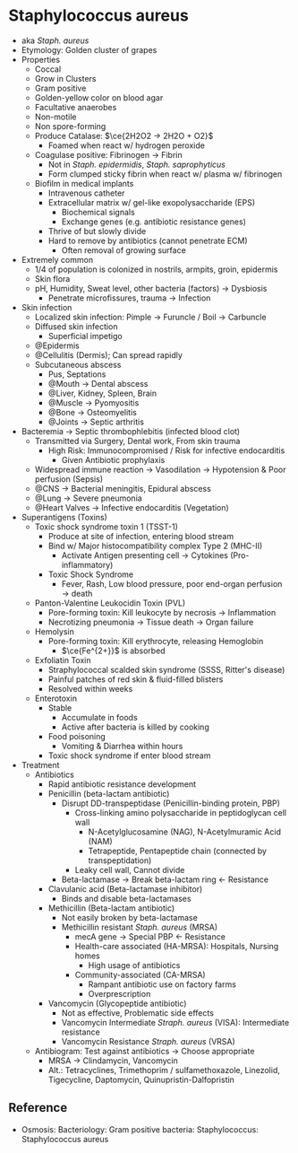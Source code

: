 # Staphylococcus aureus

* aka *Staph. aureus*
* Etymology: Golden cluster of grapes
* Properties
  * Coccal
  * Grow in Clusters
  * Gram positive
  * Golden-yellow color on blood agar
  * Facultative anaerobes
  * Non-motile
  * Non spore-forming
  * Produce Catalase: $\ce{2H2O2 -> 2H2O + O2}$
    * Foamed when react w/ hydrogen peroxide
  * Coagulase positive: Fibrinogen → Fibrin
    * Not in *Staph. epidermidis*, *Staph. saprophyticus*
    * Form clumped sticky fibrin when react w/ plasma w/ fibrinogen
  * Biofilm in medical implants
    * Intravenous catheter
    * Extracellular matrix w/ gel-like exopolysaccharide (EPS)
      * Biochemical signals
      * Exchange genes (e.g. antibiotic resistance genes)
    * Thrive of but slowly divide
    * Hard to remove by antibiotics (cannot penetrate ECM)
      * Often removal of growing surface
* Extremely common
  * 1/4 of population is colonized in nostrils, armpits, groin, epidermis
  * Skin flora
  * pH, Humidity, Sweat level, other bacteria (factors) → Dysbiosis
    * Penetrate microfissures, trauma → Infection
* Skin infection
  * Localized skin infection: Pimple → Furuncle / Boil → Carbuncle
  * Diffused skin infection
    * Superficial impetigo
  * @Epidermis
  * @Cellulitis (Dermis); Can spread rapidly
  * Subcutaneous abscess
    * Pus, Septations
    * @Mouth → Dental abscess
    * @Liver, Kidney, Spleen, Brain
    * @Muscle → Pyomyositis
    * @Bone → Osteomyelitis
    * @Joints → Septic arthritis
* Bacteremia → Septic thrombophlebitis (infected blood clot)
  * Transmitted via Surgery, Dental work, From skin trauma
    * High Risk: Immunocompromised / Risk for infective endocarditis
      * Given Antibiotic prophylaxis
  * Widespread immune reaction → Vasodilation → Hypotension & Poor perfusion (Sepsis)
  * @CNS → Bacterial meningitis, Epidural abscess
  * @Lung → Severe pneumonia
  * @Heart Valves → Infective endocarditis (Vegetation)
* Superantigens (Toxins)
  * Toxic shock syndrome toxin 1 (TSST-1)
    * Produce at site of infection, entering blood stream
    * Bind w/ Major histocompatibility complex Type 2 (MHC-II)
      * Activate Antigen presenting cell → Cytokines (Pro-inflammatory)
    * Toxic Shock Syndrome
      * Fever, Rash, Low blood pressure, poor end-organ perfusion → death
  * Panton-Valentine Leukocidin Toxin (PVL)
    * Pore-forming toxin: Kill leukocyte by necrosis → Inflammation
    * Necrotizing pneumonia → Tissue death → Organ failure
  * Hemolysin
    * Pore-forming toxin: Kill erythrocyte, releasing Hemoglobin
      * $\ce{Fe^{2+}}$ is absorbed
  * Exfoliatin Toxin
    * Straphylococcal scalded skin syndrome (SSSS, Ritter's disease)
    * Painful patches of red skin & fluid-filled blisters
    * Resolved within weeks
  * Enterotoxin
    * Stable
      * Accumulate in foods
      * Active after bacteria is killed by cooking
    * Food poisoning
      * Vomiting & Diarrhea within hours
    * Toxic shock syndrome if enter blood stream
* Treatment
  * Antibiotics
    * Rapid antibiotic resistance development
    * Penicillin (beta-lactam antibiotic)
      * Disrupt DD-transpeptidase (Penicillin-binding protein, PBP)
        * Cross-linking amino polysaccharide in peptidoglycan cell wall
          * N-Acetylglucosamine (NAG), N-Acetylmuramic Acid (NAM)
          * Tetrapeptide, Pentapeptide chain (connected by transpeptidation)
        * Leaky cell wall, Cannot divide
      * Beta-lactamase → Break beta-lactam ring ← Resistance
    * Clavulanic acid (Beta-lactamase inhibitor)
      * Binds and disable beta-lactamases
    * Methicillin (Beta-lactam antibiotic)
      * Not easily broken by beta-lactamase
      * Methicillin resistant *Staph. aureus* (MRSA)
        * mecA gene → Special PBP ← Resistance
        * Health-care associated (HA-MRSA): Hospitals, Nursing homes
          * High usage of antibiotics
        * Community-associated (CA-MRSA)
          * Rampant antibiotic use on factory farms
          * Overprescription
    * Vancomycin (Glycopeptide antibiotic)
      * Not as effective, Problematic side effects
      * Vancomycin Intermediate *Straph. aureus* (VISA): Intermediate resistance
      * Vancomycin Resistance *Straph. aureus* (VRSA)
  * Antibiogram: Test against antibiotics → Choose appropriate
    * MRSA → Clindamycin, Vancomycin
    * Alt.: Tetracyclines, Trimethoprim / sulfamethoxazole, Linezolid, Tigecycline, Daptomycin, Quinupristin-Dalfopristin

## Reference

* Osmosis: Bacteriology: Gram positive bacteria: Staphylococcus: Staphylococcus aureus

